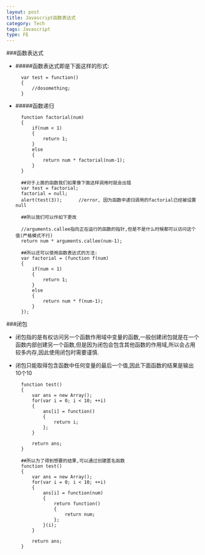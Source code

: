 ```yaml
---
layout: post
title: Javascript函数表达式
category: Tech
tags: Javascript
type: FE
---
```


###函数表达式
+ #####函数表达式即是下面这样的形式:
	
		var test = function()
		{
			//dosomething;
		}

+ #####函数递归

		function factorial(num)
		{
			if(num < 1)
			{
				return 1;
			}
			else
			{
				return num * factorial(num-1);
			}
		}

		##对于上面的函数我们如果像下面这样调用时就会出错
		var test = factorial;
		factorial = null;
		alert(test(3));      //error, 因为函数中递归调用的factorial已经被设置null

		##所以我们可以作如下更改

		//arguments.callee指向正在运行的函数的指针,但是不是什么时候都可以访问这个值(严格模式不行)
		return num * arguments.callee(num-1);   

		##所以还可以使用函数表达式的方法:
		var factorial = (function f(num)
		{
			if(num < 1)
			{
				return 1;
			}
			else
			{
				return num * f(num-1);
			}
		});

###闭包

+ 闭包指的是有权访问另一个函数作用域中变量的函数,一般创建闭包就是在一个函数内部创建另一个函数,但是因为闭包会包含其他函数的作用域,所以会占用较多内存,因此使用闭包时需要谨慎.
+ 闭包只能取得包含函数中任何变量的最后一个值,因此下面函数的结果是输出10个10
		
		function test()
		{
			var ans = new Array();
			for(var i = 0; i < 10; ++i)
			{
				ans[i] = function()
				{
					return i;
				};
			}

			return ans;
		}	

		##所以为了得到想要的结果,可以通过创建匿名函数
		function test()
		{
			var ans = new Array();
			for(var i = 0; i < 10; ++i)
			{
				ans[i] = function(num)
				{
					return function()
					{
						return num;
					};
				}(i);
			}

			return ans;
		}
